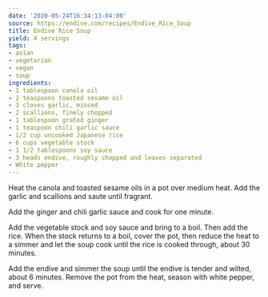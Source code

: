 ```yaml
---
date: '2020-05-24T16:34:13-04:00'
source: https://endive.com/recipes/Endive_Rice_Soup
title: Endive Rice Soup
yield: 4 servings
tags:
- asian
- vegetarian
- vegan
- soup
ingredients:
- 1 tablespoon canola oil
- 2 teaspoons toasted sesame oil
- 3 cloves garlic, minced
- 2 scallions, finely chopped
- 1 tablespoon grated ginger
- 1 teaspoon chili garlic sauce
- 1/2 cup uncooked Japanese rice
- 6 cups vegetable stock
- 1 1/2 tablespoons soy sauce
- 3 heads endive, roughly chopped and leaves separated
- White pepper
---
```


Heat the canola and toasted sesame oils in a pot over medium heat. Add the
garlic and scallions and saute until fragrant.

Add the ginger and chili garlic sauce and cook for one minute.

Add the vegetable stock and soy sauce and bring to a boil. Then add the
rice. When the stock returns to a boil, cover the pot, then reduce the heat
to a simmer and let the soup cook until the rice is cooked through, about 30
minutes.

Add the endive and simmer the soup until the endive is tender and wilted,
about 6 minutes. Remove the pot from the heat, season with white pepper, and
serve.
